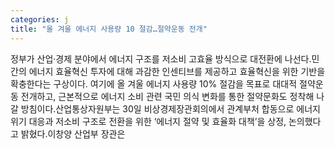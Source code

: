 ```yaml
---
categories: j
title: "올 겨울 에너지 사용량 10 절감…절약운동 전개"
---
```

정부가 산업·경제 분야에서 에너지 구조를 저소비 고효율 방식으로 대전환에 나선다.민간의 에너지 효율혁신 투자에 대해 과감한 인센티브를 제공하고 효율혁신을 위한 기반을 확충한다는 구상이다. 여기에 올 겨울 에너지 사용량 10% 절감을 목표로 대대적 절약운동 전개하고, 근본적으로 에너지 소비 관련 국민 의식 변화를 통한 절약문화도 정착해 나갈 방침이다.산업통상자원부는 30일 비상경제장관회의에서 관계부처 합동으로 에너지 위기 대응과 저소비 구조로 전환을 위한 ‘에너지 절약 및 효율화 대책’을 상정, 논의했다고 밝혔다.이창양 산업부 장관은